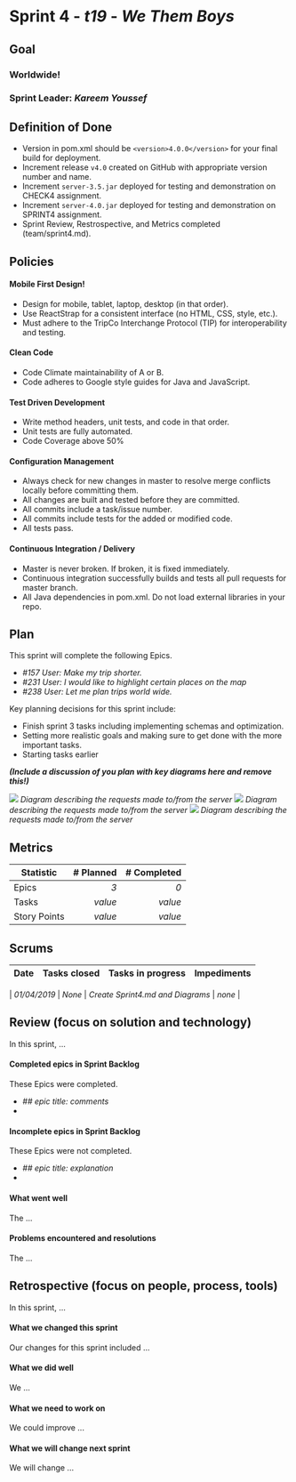 # Sprint 4 - *t19* - *We Them Boys*

## Goal

### Worldwide!
### Sprint Leader: *Kareem Youssef*

## Definition of Done

* Version in pom.xml should be `<version>4.0.0</version>` for your final build for deployment.
* Increment release `v4.0` created on GitHub with appropriate version number and name.
* Increment `server-3.5.jar` deployed for testing and demonstration on CHECK4 assignment.
* Increment `server-4.0.jar` deployed for testing and demonstration on SPRINT4 assignment.
* Sprint Review, Restrospective, and Metrics completed (team/sprint4.md).


## Policies

#### Mobile First Design!
* Design for mobile, tablet, laptop, desktop (in that order).
* Use ReactStrap for a consistent interface (no HTML, CSS, style, etc.).
* Must adhere to the TripCo Interchange Protocol (TIP) for interoperability and testing.
#### Clean Code
* Code Climate maintainability of A or B.
* Code adheres to Google style guides for Java and JavaScript.
#### Test Driven Development
* Write method headers, unit tests, and code in that order.
* Unit tests are fully automated.
* Code Coverage above 50%
#### Configuration Management
* Always check for new changes in master to resolve merge conflicts locally before committing them.
* All changes are built and tested before they are committed.
* All commits include a task/issue number.
* All commits include tests for the added or modified code.
* All tests pass.
#### Continuous Integration / Delivery 
* Master is never broken.  If broken, it is fixed immediately.
* Continuous integration successfully builds and tests all pull requests for master branch.
* All Java dependencies in pom.xml.  Do not load external libraries in your repo. 


## Plan

This sprint will complete the following Epics.

* *#157 User: Make my trip shorter.*
* *#231 User: I would like to highlight certain places on the map*
* *#238 User: Let me plan trips world wide.*


Key planning decisions for this sprint include:
* Finish sprint 3 tasks including implementing schemas and optimization.
* Setting more realistic goals and making sure to get done with the more important tasks.
* Starting tasks earlier

***(Include a discussion of you plan with key diagrams here and remove this!)***

![](https://github.com/csucs314s19/t19/blob/master/team/images/diagram.png)
*Diagram describing the requests made to/from the server* 
![](https://github.com/csucs314s19/t19/blob/master/team/images/clientheirarchy.png)
*Diagram describing the requests made to/from the server* 
![](https://github.com/csucs314s19/t19/blob/master/team/images/Sprint%204%20client%20diagram.png)
*Diagram describing the requests made to/from the server* 
   

## Metrics

| Statistic | # Planned | # Completed |
| --- | ---: | ---: |
| Epics | *3* | *0* |
| Tasks |  *value*   | *value* | 
| Story Points |  *value*  | *value* | 


## Scrums

| Date | Tasks closed  | Tasks in progress | Impediments |
| :--- | :--- | :--- | :--- |

| *01/04/2019* | *None*  | *Create Sprint4.md and Diagrams* | *none* | 


## Review (focus on solution and technology)

In this sprint, ...

#### Completed epics in Sprint Backlog 

These Epics were completed.

* *## epic title: comments*
* 

#### Incomplete epics in Sprint Backlog 

These Epics were not completed.

* *## epic title: explanation*
*

#### What went well

The ...


#### Problems encountered and resolutions

The ...


## Retrospective (focus on people, process, tools)

In this sprint, ...

#### What we changed this sprint

Our changes for this sprint included ...

#### What we did well

We ...

#### What we need to work on

We could improve ...

#### What we will change next sprint 

We will change ...
